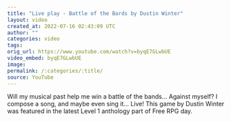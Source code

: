 ```yaml
---
title: "Live play - Battle of the Bards by Dustin Winter"
layout: video
created_at: 2022-07-16 02:43:09 UTC
author: ""
categories: video
tags: 
orig_url: https://www.youtube.com/watch?v=byqE7GLwbUE
video_embed: byqE7GLwbUE
image:
permalink: /:categories/:title/
source: YouTube
---
```

Will my musical past help me win a battle of the bands… Against myself? I compose a song, and maybe even sing it… Live! This game by Dustin Winter was featured in the latest Level 1 anthology part of Free RPG day.